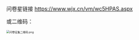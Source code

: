 
问卷星链接 https://www.wjx.cn/vm/wc5HPAS.aspx

或二维码：

<img src="https://zjucssu.github.io/home/意见反馈/问卷征集二维码.png" alt="问卷征集二维码.png" style="zoom:50%;" />

